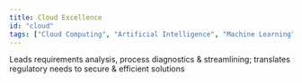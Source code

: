 ```yaml
---
title: Cloud Excellence
id: "cloud"
tags: ["Cloud Computing", "Artificial Intelligence", "Machine Learning", "Data Science"]
---
```


 Leads requirements analysis, process diagnostics & streamlining; translates regulatory needs to secure & efficient solutions
